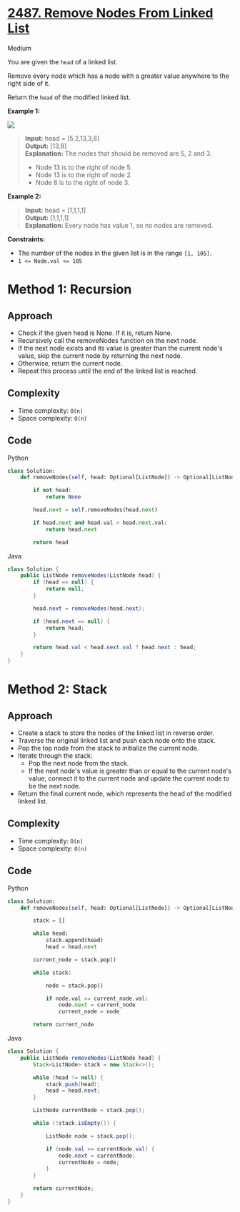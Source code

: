 # [2487. Remove Nodes From Linked List](https://leetcode.com/problems/remove-nodes-from-linked-list/)

Medium

You are given the  `head`  of a linked list.

Remove every node which has a node with a greater value anywhere to the right side of it.

Return the `head` of the modified linked list.

**Example 1:**

![](https://assets.leetcode.com/uploads/2022/10/02/drawio.png)

> **Input:** head = [5,2,13,3,8]  
> **Output:** [13,8]  
> **Explanation:** The nodes that should be removed are 5, 2 and 3.  
> - Node 13 is to the right of node 5.  
> - Node 13 is to the right of node 2.  
> - Node 8 is to the right of node 3.  


**Example 2:**
> **Input:** head = [1,1,1,1]  
> **Output:** [1,1,1,1]  
> **Explanation:** Every node has value 1, so no nodes are removed.  

**Constraints:**
- The number of the nodes in the given list is in the range  `[1, 105]`.  
- `1 <= Node.val <= 105`  


# Method 1: Recursion

## Approach

- Check if the given head is None. If it is, return None.
- Recursively call the removeNodes function on the next node.
- If the next node exists and its value is greater than the current node's value, skip the current node by returning the
  next node.
- Otherwise, return the current node.
- Repeat this process until the end of the linked list is reached.

## Complexity

- Time complexity: `O(n)`
- Space complexity: `O(n)`

## Code

Python

```python []
class Solution:
    def removeNodes(self, head: Optional[ListNode]) -> Optional[ListNode]:

        if not head:
            return None

        head.next = self.removeNodes(head.next)

        if head.next and head.val < head.next.val:
            return head.next

        return head

```

Java

```java []
class Solution {
    public ListNode removeNodes(ListNode head) {
        if (head == null) {
            return null;
        }

        head.next = removeNodes(head.next);

        if (head.next == null) {
            return head;
        }

        return head.val < head.next.val ? head.next : head;
    }
}

```

# Method 2: Stack

## Approach

- Create a stack to store the nodes of the linked list in reverse order.
- Traverse the original linked list and push each node onto the stack.
- Pop the top node from the stack to initialize the current node.
- Iterate through the stack:
    - Pop the next node from the stack.
    - If the next node's value is greater than or equal to the current node's value, connect it to the current node and
      update the current node to be the next node.
- Return the final current node, which represents the head of the modified linked list.

## Complexity

- Time complexity: `O(n)`
- Space complexity: `O(n)`

## Code

Python

```python []
class Solution:
    def removeNodes(self, head: Optional[ListNode]) -> Optional[ListNode]:

        stack = []

        while head:
            stack.append(head)
            head = head.next

        current_node = stack.pop()

        while stack:

            node = stack.pop()

            if node.val >= current_node.val:
                node.next = current_node
                current_node = node

        return current_node

```

Java

```java []
class Solution {
    public ListNode removeNodes(ListNode head) {
        Stack<ListNode> stack = new Stack<>();

        while (head != null) {
            stack.push(head);
            head = head.next;
        }

        ListNode currentNode = stack.pop();

        while (!stack.isEmpty()) {

            ListNode node = stack.pop();

            if (node.val >= currentNode.val) {
                node.next = currentNode;
                currentNode = node;
            }
        }

        return currentNode;
    }
}

```
